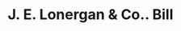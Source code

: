 ---
doi: 10.7916/D88D17CV
date_other: '1890'
date_other_textual: 1890-1899
form: printed ephemera
genre:
- Invoices
name:
- J. E. Lonergan & Co.
object_in_context_url: https://biggert.cul.columbia.edu/items/view/ave_biggert_01417
subject_hierarchical_geographic:
- Philadelphia, Pennsylvania, United States
subject_name:
- J. E. Lonergan & Co.
title: J. E. Lonergan & Co.. Bill
sort_title: J. E. Lonergan & Co.. Bill
call_number: ave_biggert_01417
coordinates:
- 40.00944444444445,-75.13333333333334
pid: ave_biggert_01417
identifiers: ave_biggert_01417
canvas_id: ldpd:396678
permalink: "/items/ave_biggert_01417/"
layout: iiif-image-page
---